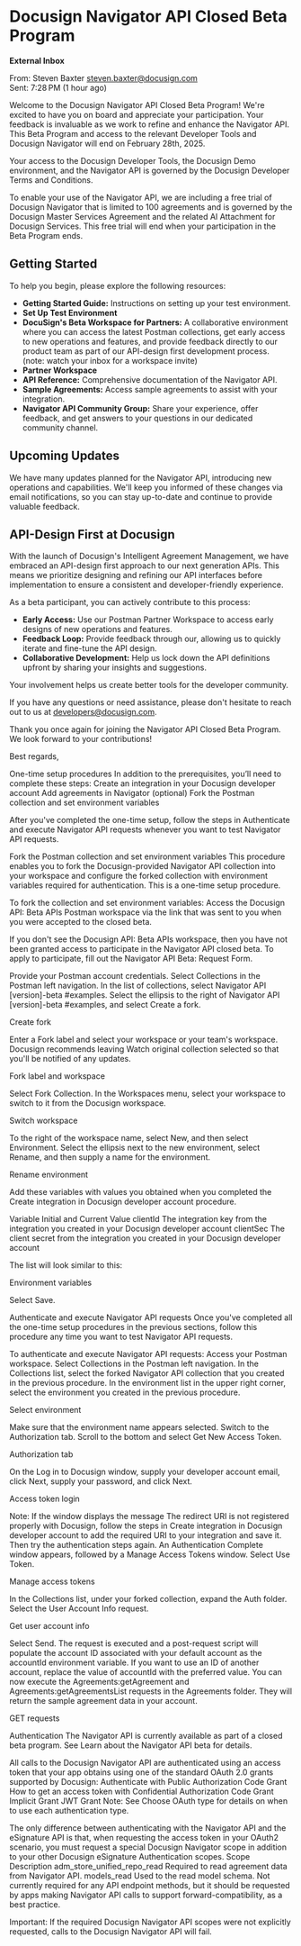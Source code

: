 
# Docusign Navigator API Closed Beta Program

**External Inbox**

From: Steven Baxter <steven.baxter@docusign.com>  
Sent: 7:28 PM (1 hour ago)

Welcome to the Docusign Navigator API Closed Beta Program! We're excited to have you on board and appreciate your participation. Your feedback is invaluable as we work to refine and enhance the Navigator API. This Beta Program and access to the relevant Developer Tools and Docusign Navigator will end on February 28th, 2025.

Your access to the Docusign Developer Tools, the Docusign Demo environment, and the Navigator API is governed by the Docusign Developer Terms and Conditions.

To enable your use of the Navigator API, we are including a free trial of Docusign Navigator that is limited to 100 agreements and is governed by the Docusign Master Services Agreement and the related AI Attachment for Docusign Services. This free trial will end when your participation in the Beta Program ends.

## Getting Started

To help you begin, please explore the following resources:

- **Getting Started Guide:** Instructions on setting up your test environment.
- **Set Up Test Environment**
- **DocuSign's Beta Workspace for Partners:** A collaborative environment where you can access the latest Postman collections, get early access to new operations and features, and provide feedback directly to our product team as part of our API-design first development process. (note: watch your inbox for a workspace invite)
- **Partner Workspace**
- **API Reference:** Comprehensive documentation of the Navigator API.
- **Sample Agreements:** Access sample agreements to assist with your integration.
- **Navigator API Community Group:** Share your experience, offer feedback, and get answers to your questions in our dedicated community channel.

## Upcoming Updates

We have many updates planned for the Navigator API, introducing new operations and capabilities. We'll keep you informed of these changes via email notifications, so you can stay up-to-date and continue to provide valuable feedback.

## API-Design First at Docusign

With the launch of Docusign's Intelligent Agreement Management, we have embraced an API-design first approach to our next generation APIs. This means we prioritize designing and refining our API interfaces before implementation to ensure a consistent and developer-friendly experience.

As a beta participant, you can actively contribute to this process:

- **Early Access:** Use our Postman Partner Workspace to access early designs of new operations and features.
- **Feedback Loop:** Provide feedback through our, allowing us to quickly iterate and fine-tune the API design.
- **Collaborative Development:** Help us lock down the API definitions upfront by sharing your insights and suggestions.

Your involvement helps us create better tools for the developer community.

If you have any questions or need assistance, please don't hesitate to reach out to us at developers@docusign.com.

Thank you once again for joining the Navigator API Closed Beta Program. We look forward to your contributions!

Best regards,

One-time setup procedures
In addition to the prerequisites, you’ll need to complete these steps:
Create an integration in your Docusign developer account
Add agreements in Navigator (optional)
Fork the Postman collection and set environment variables

After you've completed the one-time setup, follow the steps in Authenticate and execute Navigator API requests whenever you want to test Navigator API requests.

Fork the Postman collection and set environment variables
This procedure enables you to fork the Docusign-provided Navigator API collection into your workspace and configure the forked collection with environment variables required for authentication. This is a one-time setup procedure.

To fork the collection and set environment variables:
Access the Docusign API: Beta APIs Postman workspace via the link that was sent to you when you were accepted to the closed beta.

If you don't see the Docusign API: Beta APIs workspace, then you have not been granted access to participate in the Navigator API closed beta. To apply to participate, fill out the Navigator API Beta: Request Form.

Provide your Postman account credentials.
Select Collections in the Postman left navigation.
In the list of collections, select Navigator API [version]-beta #examples.
Select the ellipsis to the right of Navigator API [version]-beta #examples, and select Create a fork.


Create fork

Enter a Fork label and select your workspace or your team's workspace. Docusign recommends leaving Watch original collection selected so that you'll be notified of any updates.


Fork label and workspace

Select Fork Collection.
In the Workspaces menu, select your workspace to switch to it from the Docusign workspace.


Switch workspace

To the right of the workspace name, select New, and then select Environment.
Select the ellipsis next to the new environment, select Rename, and then supply a name for the environment.


Rename environment

Add these variables with values you obtained when you completed the Create integration in Docusign developer account procedure.

Variable	Initial and Current Value
clientId	The integration key from the integration you created in your Docusign developer account
clientSec	The client secret from the integration you created in your Docusign developer account


The list will look similar to this:


Environment variables

Select Save.

Authenticate and execute Navigator API requests
Once you've completed all the one-time setup procedures in the previous sections, follow this procedure any time you want to test Navigator API requests.

To authenticate and execute Navigator API requests:
Access your Postman workspace.
Select Collections in the Postman left navigation.
In the Collections list, select the forked Navigator API collection that you created in the previous procedure.
In the environment list in the upper right corner, select the environment you created in the previous procedure.


Select environment

Make sure that the environment name appears selected.
Switch to the Authorization tab.
Scroll to the bottom and select Get New Access Token.


Authorization tab

On the Log in to Docusign window, supply your developer account email, click Next, supply your password, and click Next.


Access token login


Note: If the window displays the message The redirect URI is not registered properly with Docusign, follow the steps in Create integration in Docusign developer account to add the required URI to your integration and save it. Then try the authentication steps again.
An Authentication Complete window appears, followed by a Manage Access Tokens window. Select Use Token.


Manage access tokens

In the Collections list, under your forked collection, expand the Auth folder.
Select the User Account Info request.


Get user account info

Select Send. The request is executed and a post-request script will populate the account ID associated with your default account as the accountId environment variable. If you want to use an ID of another account, replace the value of accountId with the preferred value.
You can now execute the Agreements:getAgreement and Agreements:getAgreementsList requests in the Agreements folder. They will return the sample agreement data in your account.


GET requests

Authentication
The Navigator API is currently available as part of a closed beta program. See Learn about the Navigator API beta for details.


All calls to the Docusign Navigator API are authenticated using an access token that your app obtains using one of the standard OAuth 2.0 grants supported by Docusign:
Authenticate with Public Authorization Code Grant
How to get an access token with Confidential Authorization Code Grant
Implicit Grant
JWT Grant
Note: See Choose OAuth type for details on when to use each authentication type.

The only difference between authenticating with the Navigator API and the eSignature API is that, when requesting the access token in your OAuth2 scenario, you must request a special Docusign Navigator scope in addition to your other Docusign eSignature Authentication scopes.
Scope	Description
adm_store_unified_repo_read 	Required to read agreement data from Navigator API.
models_read	Used to the read model schema. Not currently required for any API endpoint methods, but it should be requested by apps making Navigator API calls to support forward-compatibility, as a best practice.

Important: If the required Docusign Navigator API scopes were not explicitly requested, calls to the Docusign Navigator API will fail.